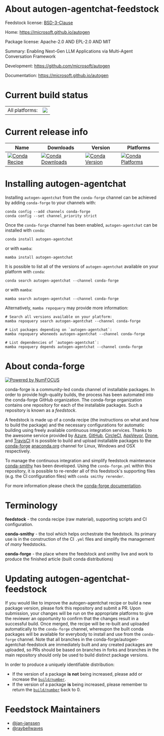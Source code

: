 About autogen-agentchat-feedstock
=================================

Feedstock license: [BSD-3-Clause](https://github.com/conda-forge/autogen-agentchat-feedstock/blob/main/LICENSE.txt)

Home: https://microsoft.github.io/autogen

Package license: Apache-2.0 AND EPL-2.0 AND MIT

Summary: Enabling Next-Gen LLM Applications via Multi-Agent Conversation Framework

Development: https://github.com/microsoft/autogen

Documentation: https://microsoft.github.io/autogen

Current build status
====================


<table><tr><td>All platforms:</td>
    <td>
      <a href="https://dev.azure.com/conda-forge/feedstock-builds/_build/latest?definitionId=24604&branchName=main">
        <img src="https://dev.azure.com/conda-forge/feedstock-builds/_apis/build/status/autogen-agentchat-feedstock?branchName=main">
      </a>
    </td>
  </tr>
</table>

Current release info
====================

| Name | Downloads | Version | Platforms |
| --- | --- | --- | --- |
| [![Conda Recipe](https://img.shields.io/badge/recipe-autogen--agentchat-green.svg)](https://anaconda.org/conda-forge/autogen-agentchat) | [![Conda Downloads](https://img.shields.io/conda/dn/conda-forge/autogen-agentchat.svg)](https://anaconda.org/conda-forge/autogen-agentchat) | [![Conda Version](https://img.shields.io/conda/vn/conda-forge/autogen-agentchat.svg)](https://anaconda.org/conda-forge/autogen-agentchat) | [![Conda Platforms](https://img.shields.io/conda/pn/conda-forge/autogen-agentchat.svg)](https://anaconda.org/conda-forge/autogen-agentchat) |

Installing autogen-agentchat
============================

Installing `autogen-agentchat` from the `conda-forge` channel can be achieved by adding `conda-forge` to your channels with:

```
conda config --add channels conda-forge
conda config --set channel_priority strict
```

Once the `conda-forge` channel has been enabled, `autogen-agentchat` can be installed with `conda`:

```
conda install autogen-agentchat
```

or with `mamba`:

```
mamba install autogen-agentchat
```

It is possible to list all of the versions of `autogen-agentchat` available on your platform with `conda`:

```
conda search autogen-agentchat --channel conda-forge
```

or with `mamba`:

```
mamba search autogen-agentchat --channel conda-forge
```

Alternatively, `mamba repoquery` may provide more information:

```
# Search all versions available on your platform:
mamba repoquery search autogen-agentchat --channel conda-forge

# List packages depending on `autogen-agentchat`:
mamba repoquery whoneeds autogen-agentchat --channel conda-forge

# List dependencies of `autogen-agentchat`:
mamba repoquery depends autogen-agentchat --channel conda-forge
```


About conda-forge
=================

[![Powered by
NumFOCUS](https://img.shields.io/badge/powered%20by-NumFOCUS-orange.svg?style=flat&colorA=E1523D&colorB=007D8A)](https://numfocus.org)

conda-forge is a community-led conda channel of installable packages.
In order to provide high-quality builds, the process has been automated into the
conda-forge GitHub organization. The conda-forge organization contains one repository
for each of the installable packages. Such a repository is known as a *feedstock*.

A feedstock is made up of a conda recipe (the instructions on what and how to build
the package) and the necessary configurations for automatic building using freely
available continuous integration services. Thanks to the awesome service provided by
[Azure](https://azure.microsoft.com/en-us/services/devops/), [GitHub](https://github.com/),
[CircleCI](https://circleci.com/), [AppVeyor](https://www.appveyor.com/),
[Drone](https://cloud.drone.io/welcome), and [TravisCI](https://travis-ci.com/)
it is possible to build and upload installable packages to the
[conda-forge](https://anaconda.org/conda-forge) [anaconda.org](https://anaconda.org/)
channel for Linux, Windows and OSX respectively.

To manage the continuous integration and simplify feedstock maintenance
[conda-smithy](https://github.com/conda-forge/conda-smithy) has been developed.
Using the ``conda-forge.yml`` within this repository, it is possible to re-render all of
this feedstock's supporting files (e.g. the CI configuration files) with ``conda smithy rerender``.

For more information please check the [conda-forge documentation](https://conda-forge.org/docs/).

Terminology
===========

**feedstock** - the conda recipe (raw material), supporting scripts and CI configuration.

**conda-smithy** - the tool which helps orchestrate the feedstock.
                   Its primary use is in the construction of the CI ``.yml`` files
                   and simplify the management of *many* feedstocks.

**conda-forge** - the place where the feedstock and smithy live and work to
                  produce the finished article (built conda distributions)


Updating autogen-agentchat-feedstock
====================================

If you would like to improve the autogen-agentchat recipe or build a new
package version, please fork this repository and submit a PR. Upon submission,
your changes will be run on the appropriate platforms to give the reviewer an
opportunity to confirm that the changes result in a successful build. Once
merged, the recipe will be re-built and uploaded automatically to the
`conda-forge` channel, whereupon the built conda packages will be available for
everybody to install and use from the `conda-forge` channel.
Note that all branches in the conda-forge/autogen-agentchat-feedstock are
immediately built and any created packages are uploaded, so PRs should be based
on branches in forks and branches in the main repository should only be used to
build distinct package versions.

In order to produce a uniquely identifiable distribution:
 * If the version of a package **is not** being increased, please add or increase
   the [``build/number``](https://docs.conda.io/projects/conda-build/en/latest/resources/define-metadata.html#build-number-and-string).
 * If the version of a package **is** being increased, please remember to return
   the [``build/number``](https://docs.conda.io/projects/conda-build/en/latest/resources/define-metadata.html#build-number-and-string)
   back to 0.

Feedstock Maintainers
=====================

* [@jan-janssen](https://github.com/jan-janssen/)
* [@raybellwaves](https://github.com/raybellwaves/)

